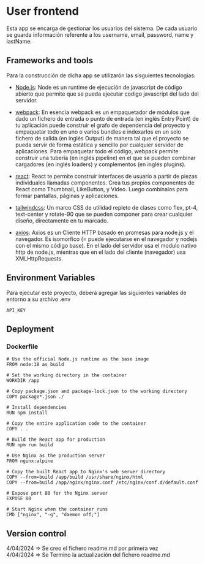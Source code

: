 # User frontend  

Esta app se encarga de gestionar los usuarios del sistema. De cada usuario se guarda información referente a los username, email, password, name y lastName. 

## Frameworks and tools
Para la construcción de dicha app se utilizarón las sisguientes tecnologias:

 - [Node.js](https://nodejs.org/en): Node es un runtime de ejecución de javascript de código abierto que permite que se pueda ejecutar codigo javascript del lado del servidor. 

 - [webpack](https://webpack.js.org/): En esencia webpack es un empaquetador de módulos que dado un fichero de entrada o punto de entrada (en inglés Entry Point) de tu aplicación puede construir el grafo de dependencia del proyecto y empaquetar todo en uno o varios bundles e indexarlos en un solo fichero de salida (en inglés Output) de manera tal que el proyecto se pueda servir de forma estática y sencillo por cualquier servidor de aplicaciones. Para empaquetar todo el código, webpack permite construir una tubería (en inglés pipeline) en el que se pueden combinar cargadores (en inglés loaders) y complementos (en inglés plugins).

 - [react](https://es.react.dev/): React te permite construir interfaces de usuario a partir de piezas individuales llamadas componentes. Crea tus propios componentes de React como Thumbnail, LikeButton, y Video. Luego combínalos para formar pantallas, páginas y aplicaciones.

  - [tailwindcss](https://tailwindcss.com/): Un marco CSS de utilidad repleto de clases como flex, pt-4, text-center y rotate-90 que se pueden componer para crear cualquier diseño, directamente en tu marcado.
 
 - [axios](https://axios-http.com/es/docs/intro): Axios es un Cliente HTTP basado en promesas para node.js y el navegador. Es isomorfico (= puede ejecutarse en el navegador y nodejs con el mismo código base). En el lado del servidor usa el modulo nativo http de node.js, mientras que en el lado del cliente (navegador) usa XMLHttpRequests.


## Environment Variables
Para ejecutar este proyecto, deberá agregar las siguientes variables de entorno a su archivo .env

`API_KEY`

## Deployment

### Dockerfile
```
# Use the official Node.js runtime as the base image
FROM node:18 as build

# Set the working directory in the container
WORKDIR /app

# Copy package.json and package-lock.json to the working directory
COPY package*.json ./

# Install dependencies
RUN npm install

# Copy the entire application code to the container
COPY . .

# Build the React app for production
RUN npm run build

# Use Nginx as the production server
FROM nginx:alpine

# Copy the built React app to Nginx's web server directory
COPY --from=build /app/build /usr/share/nginx/html
COPY --from=build /app/nginx/nginx.conf /etc/nginx/conf.d/default.conf

# Expose port 80 for the Nginx server
EXPOSE 80

# Start Nginx when the container runs
CMD ["nginx", "-g", "daemon off;"]

```

## Version control
 4/04/2024 => Se creo el fichero readme.md por primera vez   
 4/04/2024 => Se Termino la actualización del fichero readme.md 